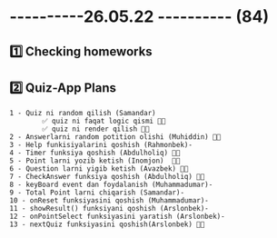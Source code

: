 # ----------26.05.22 ---------- (84)

## 1️⃣ Checking homeworks

## 2️⃣ Quiz-App Plans

    1 - Quiz ni random qilish (Samandar)
            ✅ quiz ni faqat logic qismi 👍🏻
            ✅ quiz ni render qilish 👍🏻
    2 - Answerlarni random potition olishi (Muhiddin) 👍🏻
    3 - Help funkisiyalarini qoshish (Rahmonbek)-
    4 - Timer funksiya qoshish (Abdulholiq) 👍🏻
    5 - Point larni yozib ketish (Inomjon)  👍🏻
    6 - Question larni yigib ketish (Avazbek) 👍🏻
    7 - CheckAnswer funksiya qoshish (Abdulholiq) 👍🏻
    8 - keyBoard event dan foydalanish (Muhammadumar)-
    9 - Total Point larni chiqarish (Samandar)-
    10 - onReset funksiyasini qoshish (Muhammadumar)-
    11 - showResult() funksiyani qoshish (Arslonbek)-
    12 - onPointSelect funksiyasini yaratish (Arslonbek)-
    13 - nextQuiz funksiyasini qoshish(Arslonbek) 👍🏻
